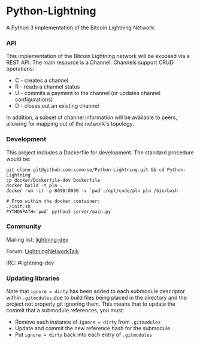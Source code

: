 # Python-Lightning

A Python 3 implementation of the Bitcoin Lightning Network.

### API

This implementation of the Bitcoin Lightning network will be exposed via a REST API. The main resource is a Channel. Channels support CRUD operations:

  - C - creates a channel
  - R - reads a channel status
  - U - commits a payment to the channel (or updates channel configurations)
  - D - closes out an existing channel

In addition, a subset of channel information will be available to peers, allowing for mapping out of the network's topology.

### Development

This project includes a Dockerfile for development. The standard procedure would be:

```
git clone git@github.com:scmorse/Python-Lightning.git && cd Python-Lightning
cp docker/Dockerfile-dev Dockerfile
docker build -t pln .
docker run -it -p 8090:8090 -v `pwd`:/opt/code/pln pln /bin/bash

# From within the docker container:
./init.sh
PYTHONPATH=`pwd` python3 server/main.py
```

### Community

Mailing list: [lightning-dev](https://lists.linuxfoundation.org/mailman/listinfo/lightning-dev)

Forum: [LightningNetworkTalk](http://www.lightningnetworktalk.org/index.php)

IRC: \#lightning-dev

### Updating libraries

Note that `ignore = dirty` has been added to each submodule descriptor within `.gitmodules` due to build files being placed in the directory and the project not properly git ignoring them. This means that to update the commit that a submodule references, you must:

 - Remove each instance of `ignore = dirty` from `.gitmodules`
 - Update and commit the new reference hash for the submodule
 - Put `ignore = dirty` back into each entry of `.gitmodules`
